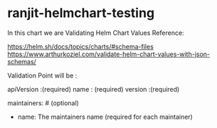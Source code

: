 # ranjit-helmchart-testing
In this chart we are Validating Helm Chart Values 
Reference:

https://helm.sh/docs/topics/charts/#schema-files
https://www.arthurkoziel.com/validate-helm-chart-values-with-json-schemas/

Validation Point will be :

apiVersion :(required)
name : (required)
version :(required)

maintainers: # (optional)
  - name: The maintainers name (required for each maintainer)

